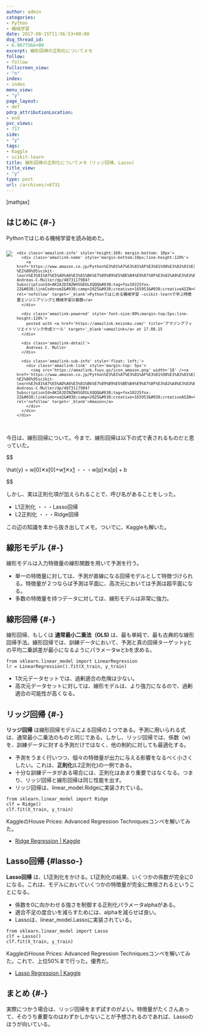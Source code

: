 ```yaml
---
author: admin
categories:
- Python
- 機械学習
date: 2017-08-15T11:56:53+00:00
dsq_thread_id:
- 6.067756e+09
excerpt: 線形回帰の正則化についてメモ
follow:
- follow
fullscreen_view:
- "n"
index:
- index
menu_view:
- "y"
page_layout:
- def
pdrp_attributionLocation:
- end
pvc_views:
- 717
side:
- "y"
tags:
- Kaggle
- scikit-learn
title: 線形回帰の正則化についてメモ（リッジ回帰、Lasso)
title_view:
- "y"
type: post
url: /archives/=6731
---
```


[mathjax]

## はじめに {#-}

Pythonではじめる機械学習を読み始めた。

<div class='amazlink-box' style='text-align:left;padding-bottom:20px;font-size:small;/zoom: 1;overflow: hidden;'>
  <div class='amazlink-list' style='clear: both;'>
    <div class='amazlink-image' style='float:left;margin:0px 12px 1px 0px;'>
      <a href='https://www.amazon.co.jp/Python%E3%81%A7%E3%81%AF%E3%81%98%E3%82%81%E3%82%8B%E6%A9%9F%E6%A2%B0%E5%AD%A6%E7%BF%92-%E2%80%95scikit-learn%E3%81%A7%E5%AD%A6%E3%81%B6%E7%89%B9%E5%BE%B4%E9%87%8F%E3%82%A8%E3%83%B3%E3%82%B8%E3%83%8B%E3%82%A2%E3%83%AA%E3%83%B3%E3%82%B0%E3%81%A8%E6%A9%9F%E6%A2%B0%E5%AD%A6%E7%BF%92%E3%81%AE%E5%9F%BA%E7%A4%8E-Andreas-C-Muller/dp/4873117984?SubscriptionId=AKIAJDINZW45GEGLXQQQ&#038;tag=fox10225fox-22&#038;linkCode=xm2&#038;camp=2025&#038;creative=165953&#038;creativeASIN=4873117984' target='_blank' rel='nofollow'><img src='https://images-fe.ssl-images-amazon.com/images/I/51GQH7tZNlL._SL160_.jpg' style='border: none;' /></a>
    </div>
    
    <div class='amazlink-info' style='height:160; margin-bottom: 10px'>
      <div class='amazlink-name' style='margin-bottom:10px;line-height:120%'>
        <a href='https://www.amazon.co.jp/Python%E3%81%A7%E3%81%AF%E3%81%98%E3%82%81%E3%82%8B%E6%A9%9F%E6%A2%B0%E5%AD%A6%E7%BF%92-%E2%80%95scikit-learn%E3%81%A7%E5%AD%A6%E3%81%B6%E7%89%B9%E5%BE%B4%E9%87%8F%E3%82%A8%E3%83%B3%E3%82%B8%E3%83%8B%E3%82%A2%E3%83%AA%E3%83%B3%E3%82%B0%E3%81%A8%E6%A9%9F%E6%A2%B0%E5%AD%A6%E7%BF%92%E3%81%AE%E5%9F%BA%E7%A4%8E-Andreas-C-Muller/dp/4873117984?SubscriptionId=AKIAJDINZW45GEGLXQQQ&#038;tag=fox10225fox-22&#038;linkCode=xm2&#038;camp=2025&#038;creative=165953&#038;creativeASIN=4873117984' rel='nofollow' target='_blank'>Pythonではじめる機械学習 ―scikit-learnで学ぶ特徴量エンジニアリングと機械学習の基礎</a>
      </div>
      
      <div class='amazlink-powered' style='font-size:80%;margin-top:5px;line-height:120%'>
        posted with <a href='https://amazlink.keizoku.com/' title='アマゾンアフィリエイトリンク作成ツール' target='_blank'>amazlink</a> at 17.08.15
      </div>
      
      <div class='amazlink-detail'>
        Andreas C. Muller
      </div>
      
      <div class='amazlink-sub-info' style='float: left;'>
        <div class='amazlink-link' style='margin-top: 5px'>
          <img src='https://amazlink.fuyu.gs/icon_amazon.png' width='18' /><a href='https://www.amazon.co.jp/Python%E3%81%A7%E3%81%AF%E3%81%98%E3%82%81%E3%82%8B%E6%A9%9F%E6%A2%B0%E5%AD%A6%E7%BF%92-%E2%80%95scikit-learn%E3%81%A7%E5%AD%A6%E3%81%B6%E7%89%B9%E5%BE%B4%E9%87%8F%E3%82%A8%E3%83%B3%E3%82%B8%E3%83%8B%E3%82%A2%E3%83%AA%E3%83%B3%E3%82%B0%E3%81%A8%E6%A9%9F%E6%A2%B0%E5%AD%A6%E7%BF%92%E3%81%AE%E5%9F%BA%E7%A4%8E-Andreas-C-Muller/dp/4873117984?SubscriptionId=AKIAJDINZW45GEGLXQQQ&#038;tag=fox10225fox-22&#038;linkCode=xm2&#038;camp=2025&#038;creative=165953&#038;creativeASIN=4873117984' rel='nofollow' target='_blank'>Amazon</a>
        </div>
      </div>
    </div>
  </div>
</div>

今日は、線形回帰について。今まで、線形回帰は以下の式で表されるものだと思っていた。

$$
  
\hat{y} = w[0]✕x[0]+w[1]✕x[1] ・・・w[p]✕x[p] + b
  
$$

しかし、実は正則化項が加えられることで、呼び名があることをしった。

  * L1正則化 ・・・Lasso回帰
  * L2正則化 ・・・Ridge回帰

この辺の知識を本から抜き出してメモ。ついでに、Kaggleも解いた。

## 線形モデル {#-}

線形モデルは入力特徴量の線形関数を用いて予測を行う。

  * 単一の特徴量に対しては、予測が直線になる回帰モデルとして特徴づけられる。特徴量が２つならば予測は平面に、高次元においては予測は超平面になる。
  * 多数の特徴量を持つデータに対しては、線形モデルは非常に強力。

## 線形回帰 {#-}

線形回帰、もしくは **通常最小二乗法（OLS)** は、最も単純で、最も古典的な線形回帰手法。線形回帰では、訓練データにおいて、予測と真の回帰ターゲットyとの平均二乗誤差が最小になるようにパラメータwとbを求める。

<pre><code class="lang-python">from sklearn.linear_model import LinearRegression
lr = LinearRegression().fit(X_train, y_train)
</code></pre>

  * 1次元データセットでは、過剰適合の危険は少ない。
  * 高次元データセットに対しては、線形モデルは、より強力になるので、過剰適合の可能性が高くなる。

## リッジ回帰 {#-}

**リッジ回帰** は線形回帰モデルによる回帰の１つである。予測に用いられる式は、通常最小二乗法のものと同じである。しかし、リッジ回帰では、係数（w) を、訓練データに対する予測だけではなく、他の制約に対しても最適化する。

  * 予測をうまく行いつつ、個々の特徴量が出力に与える影響をなるべく小さくしたい。これは、**正則化**(L2正則化)の一例である。
  * 十分な訓練データがある場合には、正則化はあまり重要ではなくなる。つまり、リッジ回帰と線形回帰は同じ性能を出す。
  * リッジ回帰は、linear_model.Ridgeに実装されている。

<pre><code class="lang-python">from sklearn.linear_model import Ridge
clf = Ridge()
clf.fit(X_train, y_train)
</code></pre>

KaggleのHouse Prices: Advanced Regression Techniquesコンペを解いてみた。

  * [Ridge Regression | Kaggle][1]

## Lasso回帰 {#lasso-}

**Lasso回帰** は、L1正則化をかける。L1正則化の結果、いくつかの係数が完全に0になる。これは、モデルにおいていくつかの特徴量が完全に無視されるということになる。

  * 係数を0に向かわせる強さを制御する正則化パラメータalphaがある。
  * 適合不足の度合いを減らすためには、alphaを減らせば良い。
  * Lassoは、linear_model.Lassoに実装されている。

<pre><code class="lang-python">from sklearn.linear_model import Lasso
clf = Lasso()
clf.fit(X_train, y_train)
</code></pre>

KaggleのHouse Prices: Advanced Regression Techniquesコンペを解いてみた。これで、上位50%まで行った。優秀だ。

  * [Lasso Regression | Kaggle][2]

## まとめ {#-}

実際につかう場合は、リッジ回帰をまず試すのがよい。特徴量がたくさんあって、そのうち重要なのはわずかしかないことが予想されるのであれば、Lassoのほうが向いている。

 [1]: https://www.kaggle.com/fox10225fox/ridge-regression
 [2]: https://www.kaggle.com/fox10225fox/lasso-regression